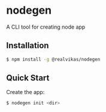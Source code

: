 # nodegen

A CLI tool for creating node app

## Installation

```sh
$ npm install -g @realvikas/nodegen
```

## Quick Start

Create the app:

```bash
$ nodegen init <dir>
```
